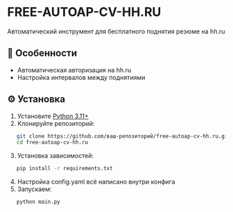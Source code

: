 # FREE-AUTOAP-CV-HH.RU

Автоматический инструмент для бесплатного поднятия резюме на hh.ru

## 📌 Особенности
- Автоматическая авторизация на hh.ru
- Настройка интервалов между поднятиями

## ⚙️ Установка

1. Установите [Python 3.11+](https://www.python.org/downloads/)
2. Клонируйте репозиторий:
```bash
   git clone https://github.com/ваш-репозиторий/free-autoap-cv-hh.ru.git
   cd free-autoap-cv-hh.ru
```
3. Установка зависимостей:
```bash
   pip install -r requirements.txt
```
4. Настройка config.yaml всё написано внутри  конфига
5. Запускаем:
```bash
   python main.py
```
